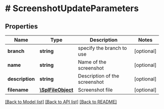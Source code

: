 # # ScreenshotUpdateParameters

## Properties

Name | Type | Description | Notes
------------ | ------------- | ------------- | -------------
**branch** | **string** | specify the branch to use | [optional] 
**name** | **string** | Name of the screenshot | [optional] 
**description** | **string** | Description of the screenshot | [optional] 
**filename** | [**\SplFileObject**](\SplFileObject.md) | Screenshot file | [optional] 

[[Back to Model list]](../../README.md#documentation-for-models) [[Back to API list]](../../README.md#documentation-for-api-endpoints) [[Back to README]](../../README.md)


